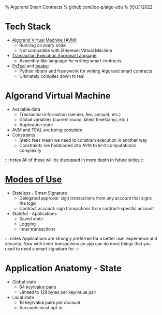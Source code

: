 % Algorand Smart Contracts
% github.com/joe-p/algo-edu
% 08/21/2022

# Tech Stack

* [Algorand Virtual Machine (AVM)](https://developer.algorand.org/docs/get-details/dapps/avm/)
  * Running on every node
  * Not compatible with Ethereum Virtual Machine
* [Transaction Execution Approval Language](https://developer.algorand.org/docs/get-details/dapps/avm/teal/)
  * Assembly-like language for writing smart contracts
* [PyTeal](https://developer.algorand.org/docs/get-details/dapps/pyteal/) and [beaker](https://github.com/algorand-devrel/beaker)
  * Python library and framework for writing Algorand smart contracts
  * Ultimately compiles down to teal


# Algorand Virtual Machine

* Available data
  * Transaction information (sender, fee, amount, etc.)
  * Global variables (current round, latest timestamp, etc.)
  * Application state
* AVM and TEAL are turing complete
* Constraints
  * Static fees mean we need to constrain execution in another way
  * Constraints are hardcoded into AVM to limit computational complexity

::: notes
All of these will be discussed in more depth in future slides
:::

# [Modes of Use](https://developer.algorand.org/docs/get-details/dapps/smart-contracts/)

* Stateless - Smart Signature
  * Delegated approval: sign transactions from any account that signs the logic
  * Contract account: sign transactions from contract-specific account
* Stateful - Applications
  * Saved state
  * Logging
  * Inner transactions

::: notes
Applications are strongly preferred for a better user experience and security. Now with inner transactions an app can do most things that you used to need a smart signature for.
:::

# Application Anatomy - State

* Global state
  * 64 key/value pairs
  * Limited to 128 bytes per key/value pair
* Local state
  * 16 key/value pairs *per account*
  * Accounts must opt-in
